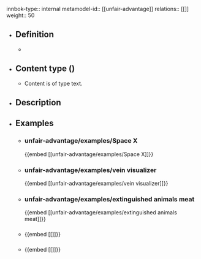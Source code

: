 innbok-type:: internal
metamodel-id:: [[unfair-advantage]]
relations:: [[]]
weight:: 50

- ## Definition
  - 
- ## Content type ()
  - Content is of type text.
  
- ## Description
- ## Examples
  - ### unfair-advantage/examples/Space X
    {{embed [[unfair-advantage/examples/Space X]]}}
  - ### unfair-advantage/examples/vein visualizer
    {{embed [[unfair-advantage/examples/vein visualizer]]}}
  - ### unfair-advantage/examples/extinguished animals meat
    {{embed [[unfair-advantage/examples/extinguished animals meat]]}}
  - ### 
    {{embed [[]]}}
  - ### 
    {{embed [[]]}}
  

